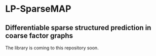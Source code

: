 # LP-SparseMAP
## Differentiable sparse structured prediction in coarse factor graphs

The library is coming to this repository soon.
